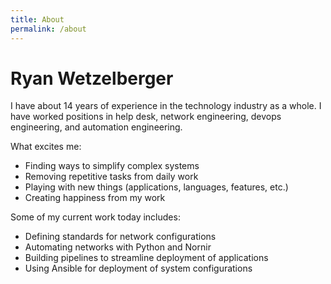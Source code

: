 ```yaml
---
title: About
permalink: /about
---
```

# Ryan Wetzelberger

I have about 14 years of experience in the technology industry as a whole.  I have worked positions in help desk, network engineering, devops engineering, and automation engineering.

What excites me:

* Finding ways to simplify complex systems
* Removing repetitive tasks from daily work
* Playing with new things (applications, languages, features, etc.)
* Creating happiness from my work

Some of my current work today includes:

* Defining standards for network configurations
* Automating networks with Python and Nornir
* Building pipelines to streamline deployment of applications
* Using Ansible for deployment of system configurations